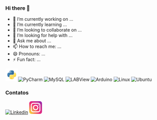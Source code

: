 ### Hi there 👋
- 🔭 I’m currently working on ...
- 🌱 I’m currently learning ...
- 👯 I’m looking to collaborate on ...
- 🤔 I’m looking for help with ...
- 💬 Ask me about ...
- 📫 How to reach me: ...
- 😄 Pronouns: ...
- ⚡ Fun fact: ...

<img height="40" src="https://raw.githubusercontent.com/github/explore/80688e429a7d4ef2fca1e82350fe8e3517d3494d/topics/python/python.png" alt="Python"><img height="40" src="https://dashboard.snapcraft.io/site_media/appmedia/2017/11/PyCharmCore256.png" alt="PyCharm" />
<img height="40" src="https://cdn.jsdelivr.net/gh/devicons/devicon/icons/mysql/mysql-original-wordmark.svg" alt="MySQL" />
<img height="40" src="https://cdn.jsdelivr.net/gh/devicons/devicon/icons/labview/labview-original-wordmark.svg" alt="LABView" />
<img height="40" src="https://cdn.jsdelivr.net/gh/devicons/devicon/icons/arduino/arduino-original-wordmark.svg" alt="Arduino" />
<img height="40" src="https://cdn.jsdelivr.net/gh/devicons/devicon/icons/linux/linux-original.svg" alt="Linux" />
<img height="40" src="https://cdn.jsdelivr.net/gh/devicons/devicon/icons/ubuntu/ubuntu-plain.svg" alt="Ubuntu" /> 

### Contatos

[<img height="40" src="https://cdn.jsdelivr.net/gh/devicons/devicon/icons/linkedin/linkedin-original.svg" alt="Linkedin"/>](https://www.linkedin.com/in/fabricio-santos-20704570/) [<img height="40" src="https://github.com/fabricio2384/fabricio2384/blob/main/iconfinder-social-media-applications-3instagram-4102579_113804.svg" alt="Instagram"/>](https://www.instagram.com/fabricioaps1/)




